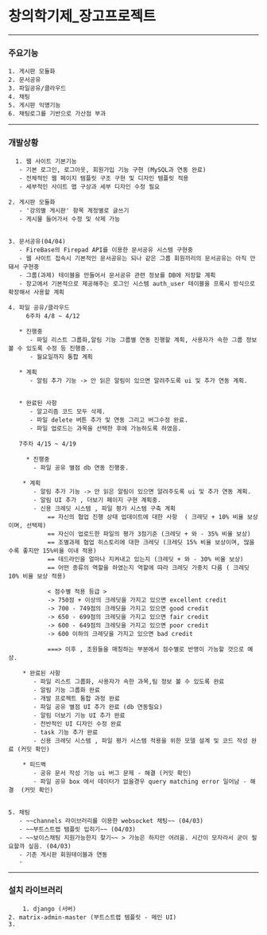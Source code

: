 # 창의학기제_장고프로젝트

------
### 주요기능

   	1. 게시판 모듈화
   	2. 문서공유
   	3. 파일공유/클라우드
   	4. 채팅
   	5. 게시판 익명기능
   	6. 채팅로그를 기반으로 가산점 부과
------
### 개발상황

      1. 웹 사이트 기본기능
       - 기본 로그인, 로그아웃, 회원가입 기능 구현 (MySQL과 연동 완료)
       - 전체적인 웹 페이지 템플릿 구조 구현 및 디자인 템플릿 적용
       - 세부적인 사이트 맵 구상과 세부 디자인 수정 필요

   	2. 게시판 모듈화
       - '강의별 게시판' 항목 계정별로 글쓰기
       - 게시물 들어가서 수정 및 삭제 가능


   	3. 문서공유(04/04)
       - FireBase의 Firepad API를 이용한 문서공유 시스템 구현중
       - 웹 사이트 접속시 기본적인 문서공유는 되나 같은 그룹 회원끼리의 문서공유는 아직 안돼서 구현중
       - 그룹(과제) 테이블을 만들어서 문서공유 관련 정보를 DB에 저장할 계획
       - 장고에서 기본적으로 제공해주는 로그인 시스템 auth_user 테이블을 프록시 방식으로 확장해서 사용할 계획

   	4. 파일 공유/클라우드
         6주차 4/8 ~ 4/12

       * 진행중
          - 파일 리스트 그룹화,알림 기능 그룹별 연동 진행할 계획, 사용자가 속한 그룹 정보 볼 수 있도록 수정 등 진행중..
          - 월요일까지 통합 계획

       * 계획
          - 알림 추가 기능 -> 안 읽은 알림이 있으면 알려주도록 ui 및 추가 연동 계획.


       * 완료된 사항
          - 알고리즘 코드 모두 삭제.
          - 파일 delete 버튼 추가 및 연동 그리고 버그수정 완료.
          - 파일 업로드는 과목을 선택한 후에 가능하도록 하였음.

       7주차 4/15 ~ 4/19

         * 진행중
           - 파일 공유 별점 db 연동 진행중.

        * 계획 
           - 알림 추가 기능 -> 안 읽은 알림이 있으면 알려주도록 ui 및 추가 연동 계획.
           - 알림 UI 추가 , 더보기 페이지 구현 계획중.
           - 신용 크레딧 시스템 , 파일 평가 시스템 구축 계획
               == 자신의 협업 진행 상태 업데이트에 대한 사항  ( 크레딧 + 10% 비율 보상이며, 선택제)
               == 자신이 업로드한 파일의 평가 3점기준 (크레딧 + 와 - 35% 비율 보상)
               == 조별과제 협업 히스토리에 대한 크레딧 (크레딧 15% 비율 보상이며, 많을 수록 좋지만 15%비율 이내 적용)
               == 데드라인을 얼마나 지켜내고 있는지 (크레딧 + 와 - 30% 비율 보상) 
               == 어떤 종류의 역할을 하였는지 역할에 따라 크레딧 가중치 다름 ( 크레딧 10% 비율 보상 적용) 
               
               < 점수별 적용 등급 >
               -> 750점 + 이상의 크레딧을 가지고 있으면 excellent credit
               -> 700 - 749점의 크레딧을 가지고 있으면 good credit
               -> 650 - 699점의 크레딧을 가지고 있으면 fair credit
               -> 600 - 649점의 크레딧을 가지고 있으면 poor credit
               -> 600 이하의 크레딧을 가지고 있으면 bad credit 
               
               ===> 이후 , 조원들을 매칭하는 부분에서 점수별로 반영이 가능할 것으로 예상.
               
        * 완료된 사항
           - 파일 리스트 그룹화, 사용자가 속한 과목,팀 정보 볼 수 있도록 완료
           - 알림 기능 그룹화 완료
           - 개발 프로젝트 통합 과정 완료
           - 파일 공유 별점 UI 추가 완료 (db 연동필요)
           - 알림 더보기 기능 UI 추가 완료
           - 전반적인 UI 디자인 수정 완료
           - task 기능 추가 완료
           - 신용 크레딧 시스템 , 파일 평가 시스템 적용을 위한 모델 설계 및 코드 작성 완료 (커밋 확인) 
           
        * 피드백
           - 공유 문서 작성 기능 ui 버그 문제 - 해결 (커밋 확인) 
           - 파일 공유 box 에서 데이터가 없을경우 query matching error 일어남 - 해결  (커밋 확인) 


   	5. 채팅
       - ~~channels 라이브러리를 이용한 websocket 채팅~~ (04/03)
       - ~~부트스트랩 탬플릿 입히기~~ (04/03)
       - ~~보이스채팅 지원가능한지 찾기~~ > 가능은 하지만 어려움. 시간이 모자라서 굳이 필요할까 싶음. (04/03)
       - 기존 게시판 회원테이블과 연동
       -

-----

### 설치 라이브러리

     	1. django (서버)
   	2. matrix-admin-master (부트스트랩 템플릿 - 메인 UI)
   	3.
